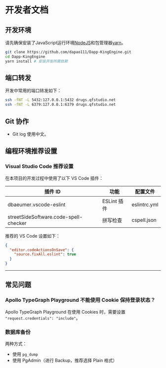# 开发者文档

## 开发环境

请先确保安装了JavaScript运行环境[NodeJS](https://nodejs.org/zh-cn/)和包管理器[yarn](https://classic.yarnpkg.com/en/docs/install#windows-stable)。

```sh
git clone https://github.com/dapao111/Dapp-KingEngine.git
cd Dapp-KingEngine
yarn install # 安装开发所需依赖
```

## 端口转发

开发中常用的端口转发如下：

``` sh
ssh -fNT -L 5432:127.0.0.1:5432 drugs.qfstudio.net
ssh -fNT -L 6379:127.0.0.1:6379 drugs.qfstudio.net
```

## Git 协作

- Git log 使用中文。

## 编程环境推荐设置

### Visual Studio Code 推荐设置

在本项目的开发过程中使用了以下 VS Code 插件：

| 插件 ID | 功能 | 配置文件 |
| --- | --- | --- |
| dbaeumer.vscode-eslint | ESLint 插件 | eslintrc.yml |
| streetSideSoftware.code-spell-checker | 拼写检查 | cspell.json |

推荐的 VS Code 设置如下：

``` json
{
  "editor.codeActionsOnSave": {
    "source.fixAll.eslint": true
  }
}
```

---

## 常见问题

### Apollo TypeGraph Playground 不能使用 Cookie 保持登录状态？

Apollo TypeGraph Playground 在使用 Cookies 时，需要设置 `"request.credentials": "include"`。

### 数据库备份

两种方式：

- 使用 `pg_dump`
- 使用 PgAdmin（进行 Backup，推荐选择 Plain 格式）

